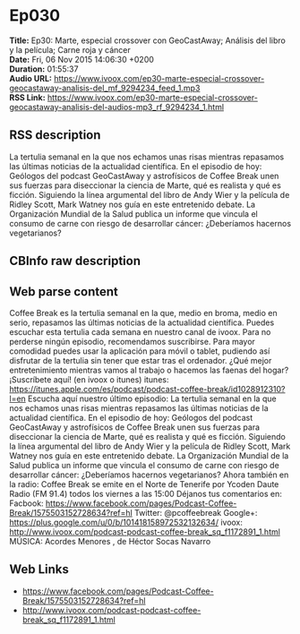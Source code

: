 # Ep030  
**Title:** Ep30: Marte, especial crossover con GeoCastAway; Análisis del libro y la película; Carne roja y cáncer  
**Date:** Fri, 06 Nov 2015 14:06:30 +0200  
**Duration:** 01:55:37  
**Audio URL:** https://www.ivoox.com/ep30-marte-especial-crossover-geocastaway-analisis-del_mf_9294234_feed_1.mp3  
**RSS Link:** https://www.ivoox.com/ep30-marte-especial-crossover-geocastaway-analisis-del-audios-mp3_rf_9294234_1.html  

## RSS description
La tertulia semanal en la que nos echamos unas risas mientras repasamos las últimas noticias de la actualidad científica. En el episodio de hoy: Geólogos del podcast GeoCastAway y astrofísicos de Coffee Break unen sus fuerzas para diseccionar la ciencia de Marte, qué es realista y qué es ficción. Siguiendo la línea argumental del libro de Andy Wier y la película de Ridley Scott, Mark Watney nos guía en este entretenido debate. La Organización Mundial de la Salud publica un informe que vincula el consumo de carne con riesgo de desarrollar cáncer: ¿Deberíamos hacernos vegetarianos?

## CBInfo raw description


## Web parse content
Coffee Break es la tertulia semanal en la que, medio en broma, medio en serio, repasamos las últimas noticias de la actualidad científica. Puedes escuchar esta tertulia cada semana en nuestro canal de ivoox. Para no perderse ningún episodio, recomendamos suscribirse. Para mayor comodidad puedes usar la aplicación para móvil o tablet, pudiendo así disfrutar de la tertulia sin tener que estar tras el ordenador. ¿Qué mejor entretenimiento mientras vamos al trabajo o hacemos las faenas del hogar? ¡Suscríbete aquí! (en ivoox o itunes) itunes: https://itunes.apple.com/es/podcast/podcast-coffee-break/id1028912310?l=en Escucha aquí nuestro último episodio: La tertulia semanal en la que nos echamos unas risas mientras repasamos las últimas noticias de la actualidad científica. En el episodio de hoy: Geólogos del podcast GeoCastAway y astrofísicos de Coffee Break unen sus fuerzas para diseccionar la ciencia de Marte, qué es realista y qué es ficción. Siguiendo la línea argumental del libro de Andy Wier y la película de Ridley Scott, Mark Watney nos guía en este entretenido debate. La Organización Mundial de la Salud publica un informe que vincula el consumo de carne con riesgo de desarrollar cáncer: ¿Deberíamos hacernos vegetarianos? Ahora también en la radio: Coffee Break se emite en el Norte de Tenerife por Ycoden Daute Radio (FM 91.4) todos los viernes a las 15:00 Déjanos tus comentarios en: Facbook: https://www.facebook.com/pages/Podcast-Coffee-Break/1575503152728634?ref=hl Twitter: @pcoffeebreak Google+: https://plus.google.com/u/0/b/101418158972532132634/ ivoox: http://www.ivoox.com/podcast-podcast-coffee-break_sq_f1172891_1.html MÚSICA: Acordes Menores , de Héctor Socas Navarro

## Web Links
- https://www.facebook.com/pages/Podcast-Coffee-Break/1575503152728634?ref=hl
- http://www.ivoox.com/podcast-podcast-coffee-break_sq_f1172891_1.html